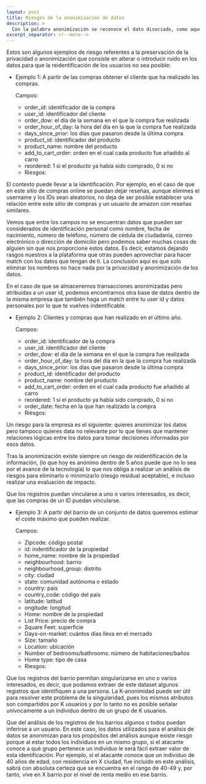 ```yaml
---
layout: post
title: Riesgos de la anonimización de datos
description: >
  Con la palabra anonimización se reconoce el dato disociado, como aquel que no permite la identificación de un afectado o interesado.
excerpt_separator: <!--more-->
---
```

Estos son algunos ejemplos de riesgo referentes a la preservación de la privacidad o anonimización que consiste en alterar o introducir ruido en los datos para que la reidentificación de los usuarios no sea posible:
<!--more-->

* Ejemplo 1: A partir de las compras obtener el cliente que ha realizado las compras.

  Campos:

  - order_id: identificador de la compra
  - user_id: identificador del cliente
  - order_dow: el día de la semana en el que la compra fue realizada
  - order_hour_of_day: la hora del día en la que la compra fue realizada
  - days_since_prior: los días que pasaron desde la última compra
  - product_id: identificador del producto
  - product_name: nombre del producto
  - add_to_cart_order: orden en el cual cada producto fue añadido al carro
  - reordered: 1 si el producto ya había sido comprado, 0 si no

  *  Riesgos:

El contexto puede llevar a la identificación. Por ejemplo, en el caso de que en este sitio de compras online se puedan dejar reseñas, aunque elimines el username y los IDs sean aleatorios, no deja de ser posible establecer una relación entre este sitio de compras y un usuario de amazon con reseñas similares.

Vemos que entre los campos no se encuentran datos que pueden ser considerados de identificación personal como nombre, fecha de nacimiento, número de teléfono, número de cédula de ciudadanía, correo electrónico o dirección de domicilio pero podemos saber muchas cosas de alguien sin que nos proporcione estos datos. Es decir, estamos dejando rasgos nuestros a la plataforma que otras pueden aprovechar para hacer match con los datos que tengan de ti. La conclusión aquí es que solo eliminar los nombres no hace nada por la privacidad y anonimización de los datos.

En el caso de que se almacenemos transacciones anonimizadas pero atribuidas a un user id, podemos encontrarnos otra base de datos dentro de la misma empresa que también haga un match entre tu user id y datos personales por lo que te vuelves indentificable.



* Ejemplo 2: Clientes y compras que han realizado en el último año.

  Campos:

  - order_id: identificador de la compra
  - user_id: identificador del cliente
  - order_dow: el día de la semana en el que la compra fue realizada
  - order_hour_of_day: la hora del día en la que la compra fue realizada
  - days_since_prior: los días que pasaron desde la última compra
  - product_id: identificador del producto
  - product_name: nombre del producto
  - add_to_cart_order: orden en el cual cada producto fue añadido al carro
  - reordered: 1 si el producto ya había sido comprado, 0 si no
  - order_date: fecha en la que han realizado la compra

  * Riesgos:

Un riesgo para la empresa es el siguiente: quieres anonimizar los datos pero tampoco quieres data no relevante por lo que tienes que mantener relaciones lógicas entre los datos para tomar decisiones informadas por esos datos.

Tras la anonimización existe siempre un riesgo de reidentificación de la información, (lo que hoy es anónimo dentro de 5 años puede que no lo sea por el avance de la tecnología) lo que nos obliga a realizar un análisis de riesgos para eliminarlo o minimizarlo (riesgo residual aceptable), e incluso realizar una evaluación de impacto.

Que los registros puedan vincularse a uno o varios interesados, es decir, que las compras de un ID puedan vincularse.

* Ejemplo 3: A partir del barrio de un conjunto de datos queremos estimar el coste máximo que pueden realizar.

  Campos:

  - Zipcode: código postal
  - id: indentificador de la propiedad
  - home_name: nombre de la propiedad
  - neighbourhood: barrio
  - neighbourhood_group: distrito
  - city: ciudad
  - state: comunidad autónoma o estado
  - country: país
  - country_code: código del país
  - latitude: latitud
  - ongitude: longitud
  - Home: nombre de la propiedad
  - List Price: precio de compra
  - Square Feet: superficie
  - Days-on-market: cuántos días lleva en el mercado
  - Size: tamaño
  - Location: ubicación
  - Number of bedrooms/bathrooms: número de habitaciones/baños
  - Home type: tipo de casa

  * Riesgos:

Que los registros del barrio permitan singularizarse en uno o varios interesados, es decir, que podamos extraer de este dataset algunos registros que identifiquen a una persona. La K-anonimidad puede ser útil para resolver este problema de la singularidad, pues los mismos atributos son compartidos por K usuarios y por lo tanto no es posible señalar unívocamente a un individuo dentro de un grupo de K usuarios.

Que del análisis de los registros de los barrios algunos o todos puedan inferirse a un usuario. En este caso, los datos utilizados para el análisis de datos se anonimizan para los propósitos del análisis aunque existe riesgo porque al estar todos los individuos en un mismo grupo, si el atacante conoce a qué grupo pertenece un individuo le será fácil extraer valor de esta identificación. Por ejemplo, si el atacante conoce que un individuo de 40 años de edad, con residencia en X ciudad, fue incluido en este análisis, sabrá con absoluta certeza que se encuentra en el rango de 40-49 y, por tanto, vive en X barrio por el nivel de renta medio en ese barrio.
